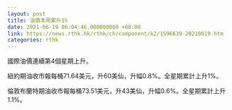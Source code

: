 ```yaml
---
layout: post
title: 油價本周累升1%
date: 2021-06-19 06:04:46.000000000 +08:00
link: https://news.rthk.hk/rthk/ch/component/k2/1596639-20210619.htm
categories: rthk
---
```


國際油價連續第4個星期上升。

紐約期油收市報每桶71.64美元，升60美仙，升幅0.8%。全星期累計上升1%。

倫敦布蘭特期油收市報每桶73.51美元，升43美仙，升幅0.6%。全星期累計上升1.1%。
